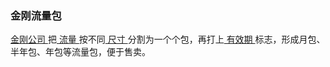 

### 金刚流量包

[ 金刚公司 ](https://github.com/a2zitpro/web/blob/master/a2zitpro.md)把[ 流量 ](https://github.com/a2zitpro/web/blob/master/kkdatatraffic.md)按不同[ 尺寸 ](https://github.com/a2zitpro/web/blob/master/kkdatatrafficsize.md)分割为一个个包，再打上[ 有效期 ](https://github.com/a2zitpro/web/blob/master/kkdatatrafficpackagevalidityperiod.md)标志，形成月包、半年包、年包等流量包，便于售卖。
